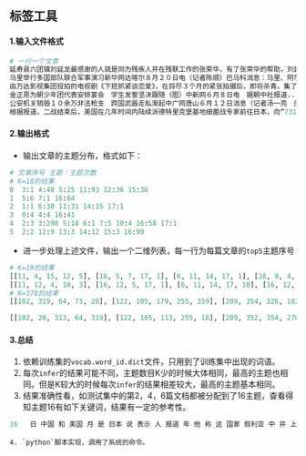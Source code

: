 ## 标签工具

#### 1.输入文件格式

```python
# 一行一个文章
延寿县六团镇刘延龙最感谢的人就是同为残疾人并在残联工作的张荣华，有了张荣华的帮助，刘延龙一家于...
马里举行多国部队联合军事演习新华网达喀尔８月２０日电（记者陈顺）巴马科消息：马里、阿尔及利亚....
由万达影视集团投拍的电视剧《下班抓紧谈恋爱》，在将尽３个月的紧张拍摄后，即将杀青。集了朱雨辰....
金正恩为朝少年团代表安排宴会　学生发誓坚决跟随（图）中新网６月８日电　据朝中社报道......
公安机关销毁１０余万非法枪支　跨国武器走私渐起中广网唐山６月１２日消息（记者汤一亮　庄胜春）....
根据报道，二战结束后，美国在几年时间内陆续派德特里克堡基地细菌战专家前往日本，向“731部队”....
```

#### 2.输出格式

* 输出文章的主题分布，格式如下：

```python
# 文章序号 主题：主题次数
# K=18的结果
0  3:1 4:40 5:25 11:93 12:36 15:38
1  5:6 7:1 16:84
2  1:1 6:38 11:31 14:15 17:1
3  0:4 4:4 16:41
4  2:3 3:298 5:18 6:1 7:5 10:4 16:58 17:1
5  2:2 12:9 13:3 14:12 15:3 16:90
```

* 进一步处理上述文件，输出一个二维列表，每一行为每篇文章的`top5`主题序号

```python
# K=18的结果
[[11, 4, 15, 12, 5], [16, 5, 7, 17, 1], [6, 11, 14, 17, 1], [16, 0, 4, 1, 2], [3, 16, 5, 7, 10], [16, 14, 12, 15, 13]]
[[11, 12, 4, 10, 3], [16, 12, 5, 17, 1], [6, 11, 14, 17, 10], [16, 12, 0, 4, 7], [3, 16, 5, 10, 7], [16, 12, 15, 4, 13]]
# K=378的结果
[[102, 319, 64, 73, 20], [122, 105, 179, 255, 359], [209, 354, 326, 102, 352], [189, 165, 0, 170, 100], [351, 346, 192, 310, 364], [341, 263, 213, 336, 371]]

[[102, 20, 313, 64, 319], [122, 105, 113, 255, 18], [209, 352, 354, 270, 134], [189, 77, 237, 78, 224], [351, 346, 192, 226, 341], [341, 336, 263, 237, 212]]

```

#### 3.总结

1. 依赖训练集的`vocab.word_id.dict`文件，只用到了训练集中出现的词语。
2. 每次`infer`的结果可能不同，主题数目K少的时候大体相同，最高的主题也相同。但是K较大的时候每次`infer`的结果相差较大，最高的主题基本相同。
3. 结果准确性看，如测试集中的第2，4，6篇文档都被分配到了16主题，查看得知主题16有如下关键词，结果有一定的参考性。

```python
16   日 中国 和 美国 月 是 日本 说 表示 人 报道 年 他 称 这 国家 叙利亚 中 并 上 问题 其 总统 国际 俄罗斯 有 政府 合作 进行 但 举行 可能 日电 提供 后 伊朗 地区 记者 等 认为 新 媒体 该 计划 没有 时 钓鱼岛 权利 我们 前 印度 一 会议 英国 而 包括 组织 奥巴马 安全 会 宣布 委员会 目前 发生 关系 当地 埃及 内容 联合国 政治 韩国 希望 美 双方 支持 一个 新华社 事件 发言人 世界 当天 要求 国 官员 欧盟 他们 中方 应 之 到 调查 相关 保密 选举 菲律宾 俄 经济 以及 消息 军事
```

 	4. `python`脚本实现，调用了系统的命令。


